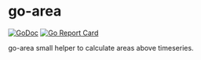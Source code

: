 # go-area

[![GoDoc](https://godoc.org/github.com/majst01/go-area?status.svg)](https://godoc.org/github.com/majst01/go-area)
[![Go Report Card](https://goreportcard.com/badge/github.com/majst01/go-area)](https://goreportcard.com/report/github.com/majst01/go-area)

go-area small helper to calculate areas above timeseries.
